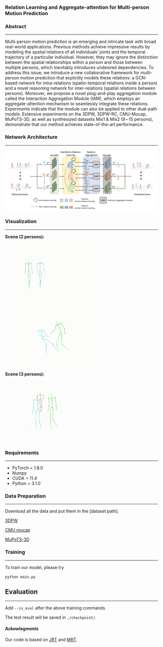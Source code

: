 
### Relation Learning and Aggregate-attention for Multi-person Motion Prediction

### Abstract
------
Multi-person motion prediction is an emerging and
intricate task with broad real-world applications. Previous methods
achieve impressive results by modeling the spatial relations of
all individuals’ joints and the temporal trajectory of a particular
individual. However, they may ignore the distinction between
the spatial relationships within a person and those between
multiple persons, which inevitably introduces undesired dependencies.
To address this issue, we introduce a new collaborative
framework for multi-person motion prediction that explicitly
models these relations: a GCN-based network for intra-relations
(spatio-temporal relations inside a person) and a novel reasoning
network for inter-relations (spatial relations between persons).
Moreover, we propose a novel plug-and-play aggregation module
called the Interaction Aggregation Module (IAM), which employs
an aggregate-attention mechanism to seamlessly integrate these
relations. Experiments indicate that the module can also be
applied to other dual-path models. Extensive experiments on
the 3DPW, 3DPW-RC, CMU-Mocap, MuPoTS-3D, as well as
synthesized datasets Mix1 & Mix2 (9∼15 persons), demonstrate
that our method achieves state-of-the-art performance.

### Network Architecture
------
![image](images/architecture.png)


### Visualization
------
__Scene (2 persons):__

<img src="images/scene(walking together).gif" width="300px" height="200px" /> &nbsp;&nbsp;&nbsp;&nbsp;&nbsp;&nbsp;&nbsp;&nbsp; <img src="images/scene(pull up).gif" width="300px" height="200px"/>


__Scene (3 persons):__

<img src="images/scene(3 persons).gif" width="300px" height="200px"/> &nbsp;&nbsp;&nbsp;&nbsp;&nbsp;&nbsp;&nbsp;&nbsp;

### Requirements
------
- PyTorch = 1.8.0
- Numpy
- CUDA = 11.4
- Python = 3.1.0

### Data Preparation
------
Download all the data and put them in the [dataset path].

[3DPW](https://virtualhumans.mpi-inf.mpg.de/3DPW/)

[CMU mocap](http://mocap.cs.cmu.edu/) 

[MuPoTS-3D](https://vcai.mpi-inf.mpg.de/projects/SingleShotMultiPerson/) 



### Training
------
To train our model, please try
```
python main.py
```


## Evaluation
------
Add `--is_eval` after the above training commands.

The test result will be saved in `./checkpoint/`.

#### Ackowlegments
Our code is based on [JRT](https://github.com/MediaBrain-SJTU/JRTransformer) and [MRT](https://github.com/jiashunwang/MRT).

